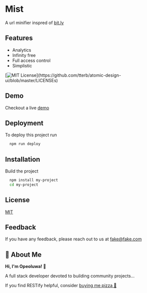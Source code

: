 
# Mist
A url minifier inspred of [bit.ly](bit.ly)
## Features

- Analytics
- Infinity free
- Full access control
- Simplistic


[![MIT License](https://img.shields.io/apm/l/atomic-design-ui.svg?)](https://github.com/tterb/atomic-design-ui/blob/master/LICENSEs)


## Demo

Checkout a live [demo](https://uuidstamps.mdbgo.io)


## Deployment

To deploy this project run

```bash
  npm run deploy
```


## Installation
Build the project

```bash
  npm install my-project
  cd my-project
```
    
## License

[MIT](https://choosealicense.com/licenses/mit/)


## Feedback

If you have any feedback, please reach out to us at fake@fake.com




## 🚀 About Me
**Hi, I'm Opeoluwa! 👋**

A full stack developer devoted to building community projects...

If you find RESTify helpful, consider [buying me pizza 🍕](https://getfidia.com/pay/opeolluwa/open-source)